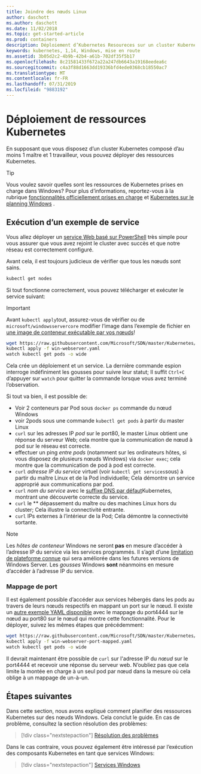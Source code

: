 ```yaml
---
title: Joindre des nœuds Linux
author: daschott
ms.author: daschott
ms.date: 11/02/2018
ms.topic: get-started-article
ms.prod: containers
description: Déploiement d’Kubernetes Resoureces sur un cluster Kubernetes de systèmes d’exploitation mixte.
keywords: kubernetes, 1,14, Windows, mise en route
ms.assetid: 3b05d2c2-4b9b-42b4-a61b-702df35f5b17
ms.openlocfilehash: 8c21581433f672a22a247db6643a19168eedea6c
ms.sourcegitcommit: c4a3f88d1663dd19336bfd4ede0368cb18550ac7
ms.translationtype: MT
ms.contentlocale: fr-FR
ms.lasthandoff: 07/31/2019
ms.locfileid: "9883192"
---
```

# <a name="deploying-kubernetes-resources"></a>Déploiement de ressources Kubernetes #
En supposant que vous disposez d’un cluster Kubernetes composé d’au moins 1 maître et 1 travailleur, vous pouvez déployer des ressources Kubernetes.
> [!TIP] 
> Vous voulez savoir quelles sont les ressources de Kubernetes prises en charge dans Windows? Pour plus d’informations, reportez-vous à la rubrique [fonctionnalités officiellement prises en charge](https://kubernetes.io/docs/setup/production-environment/windows/intro-windows-in-kubernetes/#supported-functionality-and-limitations) et [Kubernetes sur le planning Windows](https://github.com/orgs/kubernetes/projects/8) .


## <a name="running-a-sample-service"></a>Exécution d’un exemple de service ##
Vous allez déployer un [service Web basé sur PowerShell](https://github.com/Microsoft/SDN/blob/master/Kubernetes/WebServer.yaml) très simple pour vous assurer que vous avez rejoint le cluster avec succès et que notre réseau est correctement configuré.

Avant cela, il est toujours judicieux de vérifier que tous les nœuds sont sains.
```bash
kubectl get nodes
```

Si tout fonctionne correctement, vous pouvez télécharger et exécuter le service suivant:
> [!Important] 
> Avant `kubectl apply`tout, assurez-vous de vérifier ou de `microsoft/windowsservercore` modifier l’image dans l’exemple de fichier en [une image de conteneur exécutable par vos nœuds](https://docs.microsoft.com/virtualization/windowscontainers/deploy-containers/version-compatibility#choosing-container-os-versions)!

```bash
wget https://raw.githubusercontent.com/Microsoft/SDN/master/Kubernetes/flannel/l2bridge/manifests/simpleweb.yml -O win-webserver.yaml
kubectl apply -f win-webserver.yaml
watch kubectl get pods -o wide
```

Cela crée un déploiement et un service. La dernière commande espion interroge indéfiniment les gousses pour suivre leur statut; Il suffit `Ctrl+C` d’appuyer sur `watch` pour quitter la commande lorsque vous avez terminé l’observation.

Si tout va bien, il est possible de:

  - Voir 2 conteneurs par Pod sous `docker ps` commande du nœud Windows
  - voir 2pods sous une commande `kubectl get pods` à partir du master Linux
  - `curl` sur les adresses IP *pod* sur le port80, le master Linux obtient une réponse du serveur Web; cela montre que la communication de nœud à pod sur le réseau est correcte.
  - effectuer un ping *entre pods* (notamment sur les ordinateurs hôtes, si vous disposez de plusieurs nœuds Windows) via `docker exec`; cela montre que la communication de pod à pod est correcte.
  - `curl` *adresse IP du service* virtuel (voir `kubectl get services`sous) à partir du maître Linux et de la Pod individuelle; Cela démontre un service approprié aux communications par pod.
  - `curl` *nom du service* avec le [suffixe DNS par défaut](https://kubernetes.io/docs/concepts/services-networking/dns-pod-service/#services)Kubernetes, montrant une découverte correcte du service.
  - `curl` le ** dépassement du maître ou des machines Linux hors du cluster; Cela illustre la connectivité entrante.
  - `curl` IPs externes à l’intérieur de la Pod; Cela démontre la connectivité sortante.

> [!Note]  
> Les *hôtes de conteneur* Windows ne seront **pas** en mesure d’accéder à l’adresse IP du service via les services programmés. Il s’agit d’une [limitation de plateforme connue](./common-problems.md#my-windows-node-cannot-access-my-services-using-the-service-ip) qui sera améliorée dans les futures versions de Windows Server. Les *gousses* Windows **sont** néanmoins en mesure d’accéder à l’adresse IP du service.

### <a name="port-mapping"></a>Mappage de port ### 
Il est également possible d’accéder aux services hébergés dans les pods au travers de leurs nœuds respectifs en mappant un port sur le nœud. Il existe un [autre exemple YAML disponible](https://github.com/Microsoft/SDN/blob/master/Kubernetes/PortMapping.yaml) avec le mappage du port4444 sur le nœud au port80 sur le nœud qui montre cette fonctionnalité. Pour le déployer, suivez les mêmes étapes que précédemment:

```bash
wget https://raw.githubusercontent.com/Microsoft/SDN/master/Kubernetes/PortMapping.yaml -O win-webserver-port-mapped.yaml
kubectl apply -f win-webserver-port-mapped.yaml
watch kubectl get pods -o wide
```

Il devrait maintenant être possible de `curl` sur l'adresse IP du *nœud* sur le port4444 et recevoir une réponse du serveur web. N’oubliez pas que cela limite la montée en charge à un seul pod par nœud dans la mesure où cela oblige à un mappage de un-à-un.


## <a name="next-steps"></a>Étapes suivantes ##
Dans cette section, nous avons expliqué comment planifier des ressources Kubernetes sur des nœuds Windows. Cela conclut le guide. En cas de problème, consultez la section résolution des problèmes:

> [!div class="nextstepaction"]
> [Résolution des problèmes](./common-problems.md)

Dans le cas contraire, vous pouvez également être intéressé par l’exécution des composants Kubernetes en tant que services Windows:
> [!div class="nextstepaction"]
> [Services Windows](./kube-windows-services.md)
